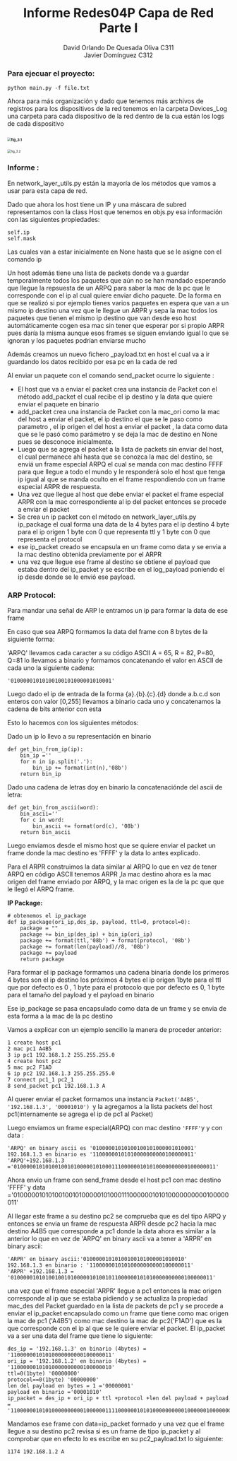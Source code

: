 # <center>Informe Redes04P Capa de Red Parte I</center>
<center>David Orlando De Quesada Oliva C311</center>

<center>Javier Domínguez C312</center>

### Para ejecuar el proyecto:

```
python main.py -f file.txt
```

Ahora para más organización y dado que tenemos más archivos de registros para los dispositivos de la red tenemos en la carpeta Devices_Log una carpeta para cada dispositivo de la red dentro de la cua están los logs  de cada dispositivo

### <img src="/home/davido/Documents/Proyectos/4/Redes04P/images/fig_3.1.png" alt="fig_3.1" style="zoom:50%;" />	

<img src="/home/davido/Documents/Proyectos/4/Redes04P/images/fig_3.2.png" alt="fig_3.2" style="zoom:50%;" />





### Informe :

En network_layer_utils.py están la mayoría de los métodos que vamos a usar para esta capa de red.

Dado que ahora los host tiene un IP y una máscara de subred representamos con la class Host que tenemos en objs.py esa información con las siguientes propiedades:

```
self.ip
self.mask
```

Las cuales van a estar inicialmente en None hasta que se le asigne con el comando ip

Un host además tiene una lista de packets donde va a guardar temporalmente todos los paquetes que aún no se han mandado esperando que llegue la repsuesta de un ARPQ para saber la mac de la pc que le corresponde con el ip al cual quiere enviar dicho paquete. De la forma en que se realizó si por ejemplo tienes varios paquetes en espera que van a un mismo ip destino una vez que le llegue un ARPR y sepa la mac todos los paquetes que tienen el mismo ip destino que van desde eso host automáticamente cogen esa mac sin tener que esperar por si propio ARPR pues daría la misma aunque esos frames se siguen enviando igual lo que se ignoran y los paquetes podrían enviarse mucho 

Además creamos un nuevo fichero _payload.txt  en host el cual va a ir guardando los datos recibido por esa pc en la cada de red

Al enviar un paquete con el comando send_packet ocurre lo siguiente :

- El host que va a enviar el packet crea una instancia de Packet con el método add_packet el cual recibe el ip destino y la data que quiere enviar el paquete en binario
- add_packet crea una instancia de Packet con la mac_ori como la mac del host a enviar el packet, el ip destino el que se le paso como parametro , el ip origen el del host a enviar el packet , la data como data que se le pasó como parámetro y se deja la mac de destino en None pues se desconoce inicialmente.
- Luego que se agrega el packet a la lista de packets sin enviar del host, el cual permanece ahí hasta que se conozca la mac del destino, se enviá un frame especial ARPQ el cual se manda con mac destino FFFF para que llegue a todo el mundo y le responderá solo el host que tenga ip igual al que se manda oculto en el frame respondiendo con un frame especial ARPR de respuesta.
- Una vez que llegue al host que debe enviar el packet el frame especial ARPR con la mac correspondiente al ip del packet entonces se procede a enviar el packet 
- Se crea un ip packet con el método en network_layer_utils.py ip_package  el cual forma una data de la 4 bytes para el ip destino 4 byte para el ip origen 1 byte con 0 que representa ttl y 1 byte con 0 que representa el protocol
- ese ip_packet creado se encapsula en un frame como data y se envia a la mac destino obtenida previamente por el ARPR 
- una vez que llegue ese frame al destino se obtiene el payload que estaba dentro del ip_packet y se escribe en el log_payload poniendo el ip desde donde se le envió ese payload.



### ARP Protocol:

Para mandar una señal de ARP le entramos un ip para formar la data de ese frame 

En caso que sea ARPQ formamos la data del frame con 8 bytes de la siguiente forma:

'ARPQ' llevamos cada caracter a su código ASCII A = 65,  R = 82,  P=80,  Q=81 lo llevamos a binario y formamos concatenando el valor en ASCII de cada uno la siguiente cadena:

```
'01000001010100100101000001010001'
```

Luego dado el ip de entrada de la forma {a}.{b}.{c}.{d} donde a.b.c.d son enteros con valor [0,255] llevamos a binario cada uno y concatenamos la cadena de bits anterior con esta 

Esto lo hacemos con los siguientes métodos:

Dado un ip lo llevo a su representación en binario

```
def get_bin_from_ip(ip):
    bin_ip =''
    for n in ip.split('.'):
        bin_ip += format(int(n),'08b')
    return bin_ip
```

Dado una cadena de letras doy en binario la concatenaciónde del ascii de letra:

```
def get_bin_from_ascii(word):
    bin_ascii=''
    for c in word:
        bin_ascii += format(ord(c), '08b')
    return bin_ascii
```

 Luego enviamos desde el mismo host que se quiere enviar el packet un frame donde la mac destino es 'FFFF' y la data lo antes explicado.

Para el ARPR construimos la data similar al ARPQ lo que en vez de tener ARPQ en código ASCII tenemos ARPR ,la mac destino ahora es la mac origen del frame enviado por ARPQ, y la mac origen es la de la pc que que le llegó el ARPQ frame.



**IP Package:**

  

```
# obtenemos el ip_package 
def ip_package(ori_ip,des_ip, payload, ttl=0, protocol=0):
    package = ""
    package += bin_ip(des_ip) + bin_ip(ori_ip)
    package += format(ttl,'08b') + format(protocol, '08b')
    package += format(len(payload)//8, '08b')
    package += payload
    return package    

```

Para formar el ip package  formamos una cadena binaria donde los primeros 4 bytes son el ip destino los próximos 4 bytes el ip origen 1byte para el ttl que por defecto es 0 , 1 byte para el protocolo que por defecto es 0, 1 byte para el tamaño del payload y el payload en binario

Ese ip_package se pasa encapsulado como data de un frame y se envia de esta forma a la mac de la pc destino

Vamos a explicar con un ejemplo sencillo la manera de proceder anterior:

```
1 create host pc1
2 mac pc1 A4B5
3 ip pc1 192.168.1.2 255.255.255.0
4 create host pc2
5 mac pc2 F1AD
6 ip pc2 192.168.1.3 255.255.255.0
7 connect pc1_1 pc2_1
8 send_packet pc1 192.168.1.3 A
```

Al querer enviar el packet formamos una instancia `Packet('A4B5', '192.168.1.3', '00001010') `y la agregamos a la lista packets del host pc1(internamente se agrega el ip de pc1 al Packet)

Luego enviamos un frame especial(ARPQ) con mac destino `'FFFF'`y y con data :

```
'ARPQ' en binary ascii es '01000001010100100101000001010001'
192.168.1.3 en binario es '11000000101010000000000100000011'
'ARPQ'+192.168.1.3 ='0100000101010010010100000101000111000000101010000000000100000011'
```

Ahora envio un frame con send_frame desde el host pc1 con mac destino 'FFFF' y data ='0100000101010010010100000101000111000000101010000000000100000011'

Al llegar este frame a su destino pc2 se comprueba que es del tipo ARPQ y entonces se envia un frame de respuesta ARPR desde pc2 hacia la mac destino A4B5 que corresponde a pc1 donde la data ahora es similar a la anterior lo que en vez de 'ARPQ' en binary ascii va a tener a 'ARPR' en binary ascii:

```
'ARPR' en binary ascii:'01000001010100100101000001010010'
192.168.1.3 en binario : '11000000101010000000000100000011'
'ARPR' +192.168.1.3 = '0100000101010010010100000101001011000000101010000000000100000011'
```

una vez que el frame especial 'ARPR' llegue a pc1 entonces la mac origen corresponde al ip que se estaba pidiendo y se actualiza la propiedad mac_des del Packet guardado en la lista de packets de pc1 y se procede a enviar el ip_packet encapsulado como un frame que tiene como mac origen la mac de pc1 ('A4B5') como mac destino la mac de pc2('F1AD') que es la que corresponde con el ip al que se le quiere enviar el packet. El ip_packet va a ser una data del frame que tiene lo siguiente:

```
des_ip = '192.168.1.3' en binario (4bytes) = '11000000101010000000000100000011'
ori_ip = '192.168.1.2' en binario (4bytes) = '11000000101010000000000100000010'
ttl=0(1byte) '00000000'
protocol==0(1byte) '00000000'
len del payload en bytes = 1 ='00000001'
payload en binario ='00001010'
ip_packet = des_ip + ori_ip + ttl +protocol +len del payload + payload
= '110000001010100000000001000000111100000010101000000000010000001000000000000000000000000100001010'
```

Mandamos ese frame con data=ip_packet formado y una vez que el frame llegue a su destino pc2 revisa si es un frame de tipo ip_packet y al comprobar que en efecto lo es escribe en su pc2_payload.txt lo siguiente:

```
1174 192.168.1.2 A
```

